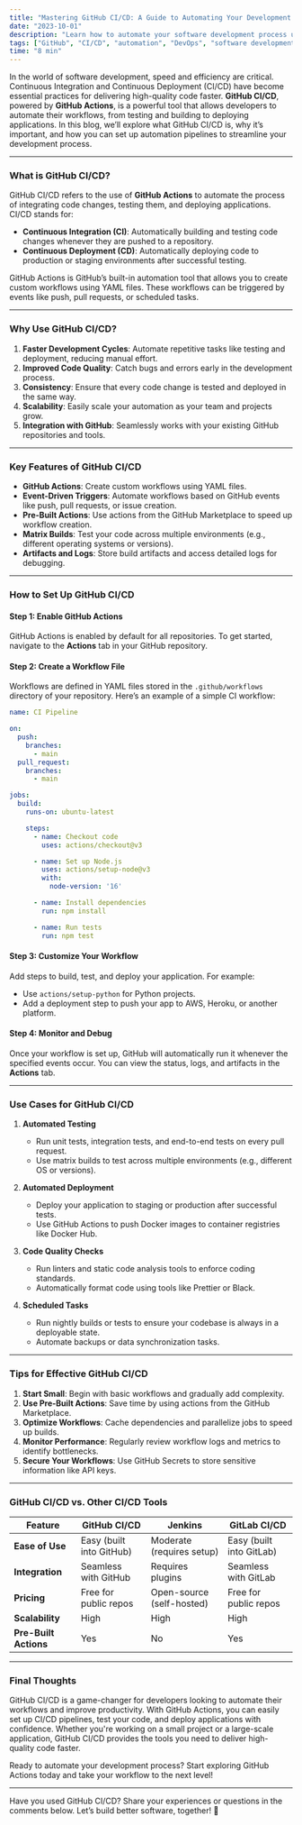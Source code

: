```yaml
---
title: "Mastering GitHub CI/CD: A Guide to Automating Your Development Workflow"
date: "2023-10-01"
description: "Learn how to automate your software development process using GitHub CI/CD pipelines and improve productivity."
tags: ["GitHub", "CI/CD", "automation", "DevOps", "software development", "GitHub Actions", "continuous integration"]
time: "8 min"
---
```


In the world of software development, speed and efficiency are critical. Continuous Integration and Continuous Deployment (CI/CD) have become essential practices for delivering high-quality code faster. **GitHub CI/CD**, powered by **GitHub Actions**, is a powerful tool that allows developers to automate their workflows, from testing and building to deploying applications. In this blog, we’ll explore what GitHub CI/CD is, why it’s important, and how you can set up automation pipelines to streamline your development process.

---

### **What is GitHub CI/CD?**

GitHub CI/CD refers to the use of **GitHub Actions** to automate the process of integrating code changes, testing them, and deploying applications. CI/CD stands for:
- **Continuous Integration (CI)**: Automatically building and testing code changes whenever they are pushed to a repository.
- **Continuous Deployment (CD)**: Automatically deploying code to production or staging environments after successful testing.

GitHub Actions is GitHub’s built-in automation tool that allows you to create custom workflows using YAML files. These workflows can be triggered by events like push, pull requests, or scheduled tasks.

---

### **Why Use GitHub CI/CD?**

1. **Faster Development Cycles**: Automate repetitive tasks like testing and deployment, reducing manual effort.
2. **Improved Code Quality**: Catch bugs and errors early in the development process.
3. **Consistency**: Ensure that every code change is tested and deployed in the same way.
4. **Scalability**: Easily scale your automation as your team and projects grow.
5. **Integration with GitHub**: Seamlessly works with your existing GitHub repositories and tools.

---

### **Key Features of GitHub CI/CD**

- **GitHub Actions**: Create custom workflows using YAML files.
- **Event-Driven Triggers**: Automate workflows based on GitHub events like push, pull requests, or issue creation.
- **Pre-Built Actions**: Use actions from the GitHub Marketplace to speed up workflow creation.
- **Matrix Builds**: Test your code across multiple environments (e.g., different operating systems or versions).
- **Artifacts and Logs**: Store build artifacts and access detailed logs for debugging.

---

### **How to Set Up GitHub CI/CD**

#### Step 1: Enable GitHub Actions
GitHub Actions is enabled by default for all repositories. To get started, navigate to the **Actions** tab in your GitHub repository.

#### Step 2: Create a Workflow File
Workflows are defined in YAML files stored in the `.github/workflows` directory of your repository. Here’s an example of a simple CI workflow:

```yaml
name: CI Pipeline

on:
  push:
    branches:
      - main
  pull_request:
    branches:
      - main

jobs:
  build:
    runs-on: ubuntu-latest

    steps:
      - name: Checkout code
        uses: actions/checkout@v3

      - name: Set up Node.js
        uses: actions/setup-node@v3
        with:
          node-version: '16'

      - name: Install dependencies
        run: npm install

      - name: Run tests
        run: npm test
```

#### Step 3: Customize Your Workflow
Add steps to build, test, and deploy your application. For example:
- Use `actions/setup-python` for Python projects.
- Add a deployment step to push your app to AWS, Heroku, or another platform.

#### Step 4: Monitor and Debug
Once your workflow is set up, GitHub will automatically run it whenever the specified events occur. You can view the status, logs, and artifacts in the **Actions** tab.

---

### **Use Cases for GitHub CI/CD**

1. **Automated Testing**
   - Run unit tests, integration tests, and end-to-end tests on every pull request.
   - Use matrix builds to test across multiple environments (e.g., different OS or versions).

2. **Automated Deployment**
   - Deploy your application to staging or production after successful tests.
   - Use GitHub Actions to push Docker images to container registries like Docker Hub.

3. **Code Quality Checks**
   - Run linters and static code analysis tools to enforce coding standards.
   - Automatically format code using tools like Prettier or Black.

4. **Scheduled Tasks**
   - Run nightly builds or tests to ensure your codebase is always in a deployable state.
   - Automate backups or data synchronization tasks.

---

### **Tips for Effective GitHub CI/CD**

1. **Start Small**: Begin with basic workflows and gradually add complexity.
2. **Use Pre-Built Actions**: Save time by using actions from the GitHub Marketplace.
3. **Optimize Workflows**: Cache dependencies and parallelize jobs to speed up builds.
4. **Monitor Performance**: Regularly review workflow logs and metrics to identify bottlenecks.
5. **Secure Your Workflows**: Use GitHub Secrets to store sensitive information like API keys.

---

### **GitHub CI/CD vs. Other CI/CD Tools**

| Feature               | GitHub CI/CD                | Jenkins                    | GitLab CI/CD               |
|-----------------------|-----------------------------|----------------------------|----------------------------|
| **Ease of Use**       | Easy (built into GitHub)    | Moderate (requires setup)  | Easy (built into GitLab)   |
| **Integration**       | Seamless with GitHub        | Requires plugins           | Seamless with GitLab       |
| **Pricing**           | Free for public repos       | Open-source (self-hosted)  | Free for public repos      |
| **Scalability**       | High                        | High                       | High                       |
| **Pre-Built Actions** | Yes                         | No                         | Yes                        |

---

### **Final Thoughts**

GitHub CI/CD is a game-changer for developers looking to automate their workflows and improve productivity. With GitHub Actions, you can easily set up CI/CD pipelines, test your code, and deploy applications with confidence. Whether you're working on a small project or a large-scale application, GitHub CI/CD provides the tools you need to deliver high-quality code faster.

Ready to automate your development process? Start exploring GitHub Actions today and take your workflow to the next level!

---

Have you used GitHub CI/CD? Share your experiences or questions in the comments below. Let’s build better software, together! 🚀

